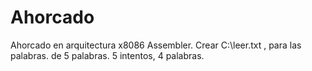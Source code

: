 # Ahorcado
Ahorcado en arquitectura x8086 Assembler.  Crear  C:\leer.txt  , para las palabras. de 5 palabras. 5 intentos, 4 palabras. 
